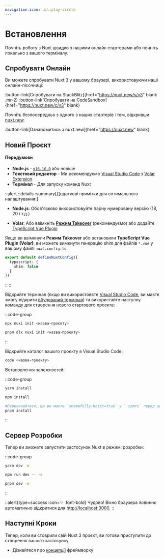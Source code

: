 ```yaml
---
navigation.icon: uil:play-circle
---
```


# Встановлення

Почніть роботу з Nuxt швидко з нашими онлайн стартерами або почніть локально з вашого терміналу.

## Спробувати Онлайн

Ви можете спробувати Nuxt 3 у вашому браузері, використовуючи наші онлайн-пісочниці:

:button-link[Спробувати на StackBlitz]{href="https://nuxt.new/s/v3" blank .mr-2}
:button-link[Спробувати на CodeSandbox]{href="https://nuxt.new/c/v3" blank}

Почніть безпосередньо з одного з наших стартерів і тем, відкривши [nuxt.new](https://nuxt.new).

:button-link[Ознайомитись з nuxt.new]{href="https://nuxt.new" blank}

## Новий Проєкт

<!-- TODO: need to fix upstream in nuxt/nuxt.com -->
<!-- markdownlint-disable-next-line MD001 -->
#### Передумови

- **Node.js** - [`v16.10.0`](https://nodejs.org/en/) або новіше
- **Текстовий редактор** - Ми рекомендуємо [Visual Studio Code](https://code.visualstudio.com/) з [Volar Extension](https://marketplace.visualstudio.com/items?itemName=Vue.volar)
- **Термінал** - Для запуску команд Nuxt

::alert
::details
:summary[Додаткові примітки для оптимального налаштування:]
- **Node.js**: Обов'язково використовуйте парну нумеровану версію (18, 20 і т.д.)

- **Volar**: Або ввімкніть [**Режим Takeover**](https://vuejs.org/guide/typescript/overview.html#volar-takeover-mode) (рекомендуємо) або додайте [TypeScript Vue Plugin](https://marketplace.visualstudio.com/items?itemName=Vue.vscode-typescript-vue-plugin)

Якщо ви ввімкнули **Режим Takeover** або встановили **TypeScript Vue Plugin (Volar)**, ви можете вимкнути генерацію shim для файлів `*.vue` у вашому файлі `nuxt.config.ts`:

```ts [nuxt.config.ts]
export default defineNuxtConfig({
  typescript: {
    shim: false
  }
})
```

::
::

Відкрийте термінал (якщо ви використовєте [Visual Studio Code](https://code.visualstudio.com/), ви маєте змогу відкрити [вбудований термінал](https://code.visualstudio.com/docs/editor/integrated-terminal)) та використайте наступну команду для створення нового стартового проєкта:

::code-group

```bash [npx]
npx nuxi init <назва-проєкту>
```

```bash [pnpm]
pnpm dlx nuxi init <назва-проєкту>
```

::

Відкрийте каталог вашого проєкту в Visual Studio Code:

```bash
code <назва-проєкту>
```

Встановлення залежностей:

::code-group

```bash [yarn]
yarn install
```

```bash [npm]
npm install
```

```bash [pnpm]
#Переконайтеся, що ви маєте `shamefully-hoist=true` у `.npmrc` перед запуском встановлення pnpm
pnpm install
```

::

## Сервер Розробки

Тепер ви зможете запустити застосунок Nuxt в режимі розробки:

::code-group

```bash [yarn]
yarn dev -o
```

```bash [npm]
npm run dev -- -o
```

```bash [pnpm]
pnpm dev -o
```

::

::alert{type=success icon=✨ .font-bold}
Чудово! Вікно браузера повинно автоматично відкритися для <http://localhost:3000>.
::

## Наступні Кроки

Тепер, коли ви стоврили свій Nuxt 3 проєкт, ви готови приступити до створення вашого застосунку.

- Дізнайтеся про [концепції](/docs/guide/concepts/auto-imports) фреймворку
